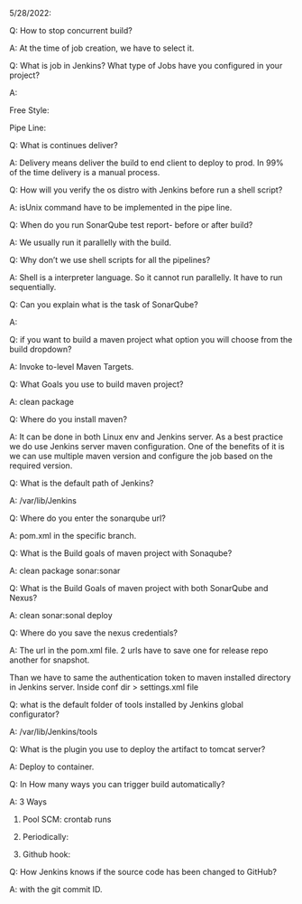 5/28/2022:

Q: How to stop concurrent build?

A: At the time of job creation, we have to select it.

Q: What is job in Jenkins? What type of Jobs have you configured in your
project?

A:

Free Style:

Pipe Line:

Q: What is continues deliver?

A: Delivery means deliver the build to end client to deploy to prod. In
99% of the time delivery is a manual process.

Q: How will you verify the os distro with Jenkins before run a shell
script?

A: isUnix command have to be implemented in the pipe line.

Q: When do you run SonarQube test report- before or after build?

A: We usually run it parallelly with the build.

Q: Why don’t we use shell scripts for all the pipelines?

A: Shell is a interpreter language. So it cannot run parallelly. It have
to run sequentially.

Q: Can you explain what is the task of SonarQube?

A:

Q: if you want to build a maven project what option you will choose from
the build dropdown?

A: Invoke to-level Maven Targets.

Q: What Goals you use to build maven project?

A: clean package

Q: Where do you install maven?

A: It can be done in both Linux env and Jenkins server. As a best
practice we do use Jenkins server maven configuration. One of the
benefits of it is we can use multiple maven version and configure the
job based on the required version.

Q: What is the default path of Jenkins?

A: /var/lib/Jenkins

Q: Where do you enter the sonarqube url?

A: pom.xml in the specific branch.

Q: What is the Build goals of maven project with Sonaqube?

A: clean package sonar:sonar

Q: What is the Build Goals of maven project with both SonarQube and
Nexus?

A: clean sonar:sonal deploy

Q: Where do you save the nexus credentials?

A: The url in the pom.xml file. 2 urls have to save one for release repo
another for snapshot.

Than we have to same the authentication token to maven installed
directory in Jenkins server. Inside conf dir \> settings.xml file

Q: what is the default folder of tools installed by Jenkins global
configurator?

A: /var/lib/Jenkins/tools

Q: What is the plugin you use to deploy the artifact to tomcat server?

A: Deploy to container.

Q: In How many ways you can trigger build automatically?

A: 3 Ways

1.  Pool SCM: crontab runs

2.  Periodically:

3.  Github hook:

Q: How Jenkins knows if the source code has been changed to GitHub?

A: with the git commit ID.
